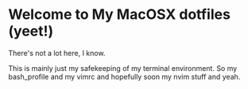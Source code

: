 # Welcome to My MacOSX dotfiles (yeet!)
There's not a lot here, I know.

This is mainly just my safekeeping of my terminal environment. So my bash_profile and my vimrc and hopefully soon my nvim stuff and yeah.
